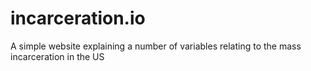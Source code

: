 # incarceration.io
A simple website explaining a number of variables relating to the mass incarceration in the US

